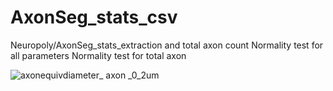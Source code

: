 # AxonSeg_stats_csv
Neuropoly/AxonSeg_stats_extraction and total axon count
Normality test for all parameters
Normality test for total axon

![axonequivdiameter_ axon _0_2um](https://user-images.githubusercontent.com/32722299/37694077-c54a6aea-2c89-11e8-8f03-8549f9a16c89.png)
